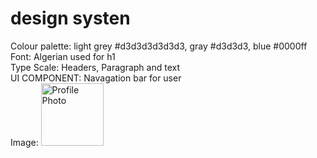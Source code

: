 # design systen
 Colour palette:
 light grey #d3d3d3d3d3d3, gray #d3d3d3, blue #0000ff
<br>
 Font: Algerian used for h1
<br>
 Type Scale: Headers, Paragraph and text
<br>
 UI COMPONENT: Navagation bar for user
<br>
 Image: <img src="https://media-exp1.licdn.com/dms/image/C4E03AQHkGEFhRfiPXg/profile-displayphoto-shrink_800_800/0/1616215768339?e=1669852800&v=beta&t=KqC1b9mcRpBmu8itKtVMKaw9kBMropcez8cLaRGTdPc" alt="Profile Photo" style="height: 100px; width:100px;"/>
